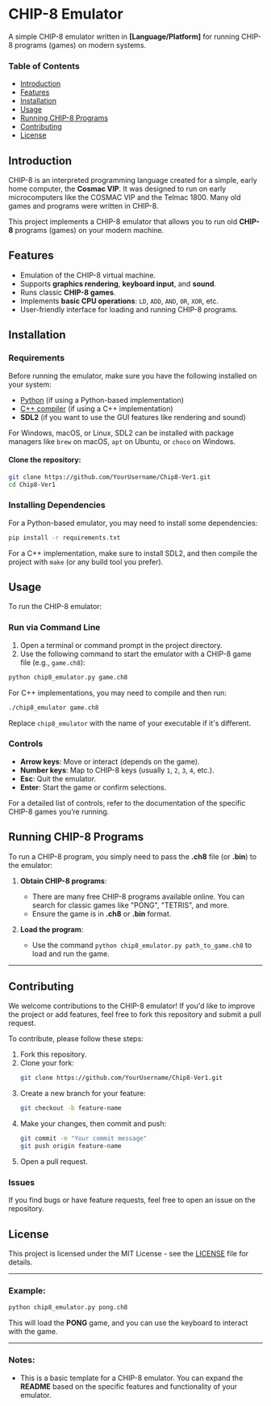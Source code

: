 # CHIP-8 Emulator

A simple CHIP-8 emulator written in **[Language/Platform]** for running CHIP-8 programs (games) on modern systems.

### Table of Contents
- [Introduction](#introduction)
- [Features](#features)
- [Installation](#installation)
- [Usage](#usage)
- [Running CHIP-8 Programs](#running-chip-8-programs)
- [Contributing](#contributing)
- [License](#license)

## Introduction

CHIP-8 is an interpreted programming language created for a simple, early home computer, the **Cosmac VIP**. It was designed to run on early microcomputers like the COSMAC VIP and the Telmac 1800. Many old games and programs were written in CHIP-8.

This project implements a CHIP-8 emulator that allows you to run old **CHIP-8** programs (games) on your modern machine.

## Features

- Emulation of the CHIP-8 virtual machine.
- Supports **graphics rendering**, **keyboard input**, and **sound**.
- Runs classic **CHIP-8 games**.
- Implements **basic CPU operations**: `LD`, `ADD`, `AND`, `OR`, `XOR`, etc.
- User-friendly interface for loading and running CHIP-8 programs.

## Installation

### Requirements

Before running the emulator, make sure you have the following installed on your system:

- [Python](https://www.python.org/downloads/) (if using a Python-based implementation)
- [C++ compiler](https://www.gnu.org/software/gcc/) (if using a C++ implementation)
- **SDL2** (if you want to use the GUI features like rendering and sound)
  
For Windows, macOS, or Linux, SDL2 can be installed with package managers like `brew` on macOS, `apt` on Ubuntu, or `choco` on Windows.

#### Clone the repository:

```bash
git clone https://github.com/YourUsername/Chip8-Ver1.git
cd Chip8-Ver1
```

### Installing Dependencies

For a Python-based emulator, you may need to install some dependencies:

```bash
pip install -r requirements.txt
```

For a C++ implementation, make sure to install SDL2, and then compile the project with `make` (or any build tool you prefer).

## Usage

To run the CHIP-8 emulator:

### Run via Command Line

1. Open a terminal or command prompt in the project directory.
2. Use the following command to start the emulator with a CHIP-8 game file (e.g., `game.ch8`):

```bash
python chip8_emulator.py game.ch8
```

For C++ implementations, you may need to compile and then run:

```bash
./chip8_emulator game.ch8
```

Replace `chip8_emulator` with the name of your executable if it's different.

### Controls

- **Arrow keys**: Move or interact (depends on the game).
- **Number keys**: Map to CHIP-8 keys (usually `1`, `2`, `3`, `4`, etc.).
- **Esc**: Quit the emulator.
- **Enter**: Start the game or confirm selections.

For a detailed list of controls, refer to the documentation of the specific CHIP-8 games you’re running.

## Running CHIP-8 Programs

To run a CHIP-8 program, you simply need to pass the **.ch8** file (or **.bin**) to the emulator:

1. **Obtain CHIP-8 programs**:
    - There are many free CHIP-8 programs available online. You can search for classic games like "PONG", "TETRIS", and more.
    - Ensure the game is in **.ch8** or **.bin** format.
    
2. **Load the program**:
    - Use the command `python chip8_emulator.py path_to_game.ch8` to load and run the game.

---

## Contributing

We welcome contributions to the CHIP-8 emulator! If you'd like to improve the project or add features, feel free to fork this repository and submit a pull request.

To contribute, please follow these steps:

1. Fork this repository.
2. Clone your fork:
    ```bash
    git clone https://github.com/YourUsername/Chip8-Ver1.git
    ```
3. Create a new branch for your feature:
    ```bash
    git checkout -b feature-name
    ```
4. Make your changes, then commit and push:
    ```bash
    git commit -m "Your commit message"
    git push origin feature-name
    ```
5. Open a pull request.

### Issues
If you find bugs or have feature requests, feel free to open an issue on the repository.

## License

This project is licensed under the MIT License - see the [LICENSE](LICENSE) file for details.

---

### Example:

```bash
python chip8_emulator.py pong.ch8
```

This will load the **PONG** game, and you can use the keyboard to interact with the game.

---

### Notes:
- This is a basic template for a CHIP-8 emulator. You can expand the **README** based on the specific features and functionality of your emulator.